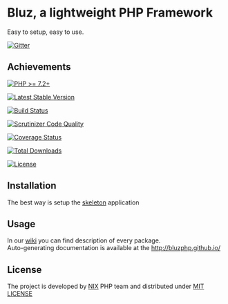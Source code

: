 Bluz, a lightweight PHP Framework
=================================
Easy to setup, easy to use.

[![Gitter](https://badges.gitter.im/Join%20Chat.svg)](https://gitter.im/bluzphp/main)

## Achievements
[![PHP >= 7.2+](https://img.shields.io/packagist/php-v/bluzphp/framework.svg?style=flat)](https://php.net/)

[![Latest Stable Version](https://img.shields.io/packagist/v/bluzphp/framework.svg?label=version&style=flat)](https://packagist.org/packages/bluzphp/framework)

[![Build Status](https://img.shields.io/travis/bluzphp/framework/master.svg?style=flat)](https://travis-ci.org/bluzphp/framework)

[![Scrutinizer Code Quality](https://img.shields.io/scrutinizer/g/bluzphp/framework.svg?style=flat)](https://scrutinizer-ci.com/g/bluzphp/framework/)

[![Coverage Status](https://img.shields.io/coveralls/bluzphp/framework/master.svg?style=flat)](https://coveralls.io/r/bluzphp/framework?branch=master)

[![Total Downloads](https://img.shields.io/packagist/dt/bluzphp/framework.svg?style=flat)](https://packagist.org/packages/bluzphp/framework)

[![License](https://img.shields.io/packagist/l/bluzphp/framework.svg?style=flat)](https://packagist.org/packages/bluzphp/framework)

## Installation

The best way is setup the [skeleton][1] application

## Usage

In our [wiki][2] you can find description of every package.  
Auto-generating documentation is available at the http://bluzphp.github.io/

## License

The project is developed by [NIX][3] PHP team and distributed under [MIT LICENSE][4]

[1]: https://github.com/bluzphp/skeleton
[2]: https://github.com/bluzphp/framework/wiki
[3]: http://nixsolutions.com
[4]: https://raw.github.com/bluzphp/framework/master/LICENSE.md

